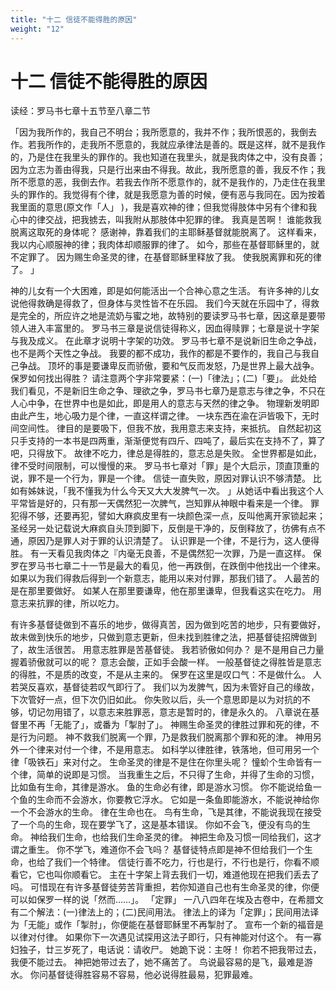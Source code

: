 ```yaml
---
title: "十二 信徒不能得胜的原因"
weight: "12"
---
```


# 十二 信徒不能得胜的原因


读经：罗马书七章十五节至八章二节

「因为我所作的，我自己不明台；我所愿意的，我并不作；我所恨恶的，我倒去作。若我所作的，走我所不愿意的，我就应承律法是善的。既是这样，就不是我作的，乃是住在我里头的罪作的。我也知道在我里头，就是我肉体之中，没有良善；因为立志为善由得我，只是行出来由不得我。故此，我所愿意的善，我反不作；我所不愿意的恶，我倒去作。若我去作所不愿意作的，就不是我作的，乃走住在我里头的罪作的。我觉得有个律，就是我愿意为善的时候，便有恶与我同在。因为按着我里面的意思(原文作「人」
)，我是喜欢神的律；但我觉得肢体中另有个律和我心中的律交战，把我掳去，叫我附从那肢体中犯罪的律。
我真是苦啊！
谁能救我脱离这取死的身体呢？
感谢神，靠着我们的主耶稣基督就能脱离了。
这样看来，我以内心顺服神的律；我肉体却顺服罪的律了。
如今，那些在基督耶稣里的，就不定罪了。
因为赐生命圣灵的律，在基督耶稣里释放了我。
使我脱离罪和死的律了。
」

神的儿女有一个大困难，即是如何能活出一个合神心意之生活。
有许多神的儿女说他得救确是得救了，但身体与灵性皆不在乐园。
我们今天就在乐园中了，得救是完全的，所应许之地是流奶与蜜之地，故特别的要读罗马书七章，因这章是要带领人进入丰富里的。
罗马书三章是说信徒得称义，因血得赎罪；七章是说十字架与我及成义。
在此章才说明十字架的功效。
罗马书七章不是说新旧生命之争战，也不是两个天性之争战。
我要的都不成功，我作的都是不要作的，我自己与我自己争战。
顶坏的事是要谦卑反而骄傲，要和气反而发怒，乃是世界上最大战争。
保罗如何找出得胜？
请注意两个字非常要紧：(一)「律法」；(二)「要」。
此处给我们看见，不是新旧生命之争、理欲之争，罗马书七章乃是意志与律之争，不只在人心中争，在世界中也是如此，即是用人的意志与天然的律之争。
物理新发明即由此产生，地心吸力是个律，一直这样谓之律。
一块东西在渝在沪皆吸下，无时间空间性。
律目的是要吸下，但我不放，我用意志来支持，来抵抗。
自然起初这只手支持的一本书是四两重，渐渐便觉有四斤、四吨了，最后实在支持不了，算了吧，只得放下。
故律不吃力，律总是得胜的，意志总是失败。
全世界都是如此，律不受时间限制，可以慢慢的来。
罗马书七章对「罪」是个大启示，顶直顶重的说，罪不是一个行为，罪是一个律。
信徒一直失败，原因对罪认识不够清楚。
比如有姊妹说，「我不懂我为什么今天又大大发脾气一次。
」从她话中看出我这个人平常皆是好的，只有那一天偶然犯一次脾气，岂知罪从神眼中看来是一个律。
罪犯得不够，还要再犯，譬如大麻疯皮里有一块颜色深一点，反叫他离开家锁起来；圣经另一处记载说大麻疯自头顶到脚下，反倒是干净的，反倒释放了，彷佛有点不通，原因乃是罪人对于罪的认识清楚了。
认识罪是一个律，不是行为，这人便得胜。
有一天看见我肉体之『内毫无良善，不是偶然犯一次罪，乃是一直这样。
保罗在罗马书七章二十一节是最大的看见，他一再跌倒，在跌倒中他找出一个律来。
如果以为我们得救后得到一个新意志，能用以来对付罪，那我们错了。
人最苦的是在那里要做好。
如某人在那里要谦卑，他在那里谦卑，但我看这实在吃力。
用意志来抗罪的律，所以吃力。

有许多基督徒做到不喜乐的地步，做得真苦，因为做到吃苦的地步，只有要做好，故未做到快乐的地步，只做到意志更新，但未找到胜律之法，把基督徒招牌做到了，故生活很苦。
用意志胜罪是苦基督徒。
我若骄傲如何办？
是不是用自己力量握着骄傲就可以的呢？
意志会酸，正如手会酸一样。
一般基督徒之得胜皆是意志的得胜，不是质的改变，不是从主来的。
保罗在这里是叹口气：不是做什么。
人若哭反喜欢，基督徒若叹气即行了。
我们以为发脾气，因为未管好自己的缘故，下次管好一点，但下次仍旧如此。
你失败以后，头一个意思即是以为对抗的不够，切记勿用错了，以意志来胜罪恶，意志是暂时的，律是永久的。
八章说在基督里不再「无能了」，或番为「掣肘了」。
神赐生命圣灵的律胜过罪和死的律，不是行为问题。
神不救我们脱离一个罪，乃是救我们脱离那个罪和死的津。
神用另外一个律来对付一个律，不是用意志。
如科学以律胜律，铁落地，但可用另一个律「吸铁石」来对付之。
生命圣灵的律是不是住在你里头呢？
憧蚧个生命皆有一个律，简单的说即是习惯。
当我重生之后，不只得了生命，并得了生命的习惯，比如鱼有生命，其律是游水。
鱼的生命必有律，即是游水习惯。
你不能说给鱼一个鱼的生命而不会游水，你要教它浮水。
它如是一条鱼即能游水，不能说神给你一个不会游水的生命。
律在生命也在。
鸟有生命，飞是其律，不能说我现在接受了一个鸟的生命，现在要学飞了，这是基本错误。
你如不会飞，便没有鸟的生命。
神给我们生命，也给我们生命圣灵的律。
神把生命及习惯一同给我们，这才谓之重生。
你不学飞，难道你不会飞吗？
基督徒特点即是神不但给我们一个生命，也给了我们一个特律。
信徒行善不吃力，行也是行，不行也是行，你看不顺看它，它也叫你顺看它。
主在十字架上背去我们一切，难道他现在把我们丢去了吗。
可惜现在有许多基督徒劳苦背重担，若你知道自己也有生命圣灵的律，你便可以如保罗一样的说「然而……」。
「定罪」
一八八四年在埃及古卷中，在希腊文有二个解法：(一)律法上的；(二)民间用法。
律法上的译为「定罪」；民间用法译为「无能」或作「掣肘」，你便能在基督耶稣里不再掣肘了。
宣布一个新的福音是以律对付律。
如果你下一次遇见试探用这法子即行，只有神能对付这个。
有一寡妇独子，廿三岁死了，电话说：请收尸。
她跪下说：主呀！
你若不把我带过去，我便不能过去。
神把她带过去了，她不痛苦了。
鸟说最容易的是飞，最难是游水。
你问基督徒得胜容易不容易，他必说得胜最易，犯罪最难。

